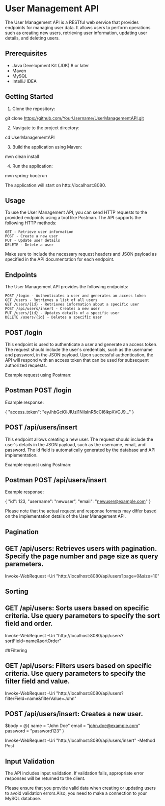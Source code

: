 # User Management API

The User Management API is a RESTful web service that provides endpoints for managing user data. It allows users to perform operations such as creating new users, retrieving user information, updating user details, and deleting users.

## Prerequisites

- Java Development Kit (JDK) 8 or later
- Maven
- MySQL
- IntelliJ IDEA

## Getting Started

1. Clone the repository:

git clone https://github.com/YourUsername/UserManagementAPI.git

2. Navigate to the project directory:

cd UserManagementAPI

3. Build the application using Maven:

mvn clean install

4. Run the application:

mvn spring-boot:run

The application will start on http://localhost:8080.

## Usage

To use the User Management API, you can send HTTP requests to the provided endpoints using a tool like Postman. The API supports the following HTTP methods:

    GET - Retrieve user information
    POST - Create a new user
    PUT - Update user details
    DELETE - Delete a user

Make sure to include the necessary request headers and JSON payload as specified in the API documentation for each endpoint.

## Endpoints

The User Management API provides the following endpoints:

    POST /login - Authenticates a user and generates an access token
    GET /users - Retrieves a list of all users
    GET /users/{id} - Retrieves information about a specific user
    POST /api/users/insert - Creates a new user
    PUT /users/{id} - Updates details of a specific user
    DELETE /users/{id} - Deletes a specific user

## POST /login

This endpoint is used to authenticate a user and generate an access token. The request should include the user's credentials, such as the username and password, in the JSON payload. Upon successful authentication, the API will respond with an access token that can be used for subsequent authorized requests.

Example request using Postman:

## Postman POST /login

Example response:

{
  "access_token": "eyJhbGciOiJIUzI1NiIsInR5cCI6IkpXVCJ9..."
}

## POST /api/users/insert

This endpoint allows creating a new user. The request should include the user's details in the JSON payload, such as the username, email, and password. The id field is automatically generated by the database and API implementation.

Example request using Postman:

## Postman POST /api/users/insert

Example response:



{
  "id": 123,
  "username": "newuser",
  "email": "newuser@example.com"
}

Please note that the actual request and response formats may differ based on the implementation details of the User Management API.


## Pagination

## GET /api/users: Retrieves users with pagination. Specify the page number and page size as query parameters.

Invoke-WebRequest -Uri "http://localhost:8080/api/users?page=0&size=10"

## Sorting 

## GET /api/users: Sorts users based on specific criteria. Use query parameters to specify the sort field and order.

Invoke-WebRequest -Uri "http://localhost:8080/api/users?sortField=name&sortOrder"

##Filtering 

## GET /api/users: Filters users based on specific criteria. Use query parameters to specify the filter field and value.

Invoke-WebRequest -Uri "http://localhost:8080/api/users?filterField=name&filterValue=John"

## POST /api/users/insert: Creates a new user.

$body = @{
    name = "John Doe"
    email = "john.doe@example.com"
    password = "password123"
}

Invoke-WebRequest -Uri "http://localhost:8080/api/users/insert" -Method Post
## Input Validation

The API includes input validation. If validation fails, appropriate error responses will be returned to the client.

Please ensure that you provide valid data when creating or updating users to avoid validation errors.Also, you need to make a connection to your MySQL database.  
